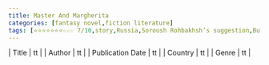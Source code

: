 ```yaml
---
title: Master And Margherita
categories: [fantasy novel,fiction literature]
tags: [⭐⭐⭐⭐⭐⭐⭐☆☆☆ 7/10,story,Russia,Soroush Rohbakhsh’s suggestion,Bulgakov]
---
```

        
| Title | tt |
| Author | tt  |
| Publication Date | tt   |
| Country | tt |
| Genre | tt  |
        